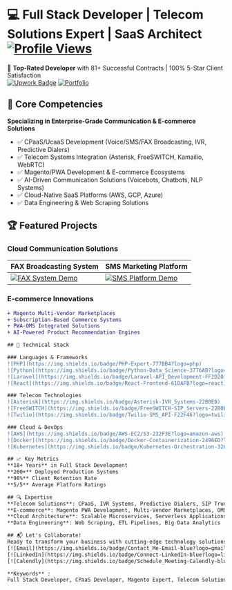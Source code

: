 # 💻 Full Stack Developer | Telecom Solutions Expert | SaaS Architect [![Profile Views](https://komarev.com/ghpvc/?username=business-expert&color=blueviolet)](https://github.com/business-expert)

🌟 **Top-Rated Developer** with 81+ Successful Contracts | 100% 5-Star Client Satisfaction  
[![Upwork Badge](https://img.shields.io/badge/Upwork-Profile-green?logo=upwork)](https://www.upwork.com/freelancers/~010a1bf1b58f492cd6)
[![Portfolio](https://img.shields.io/badge/Video_Portfolio-FF0000?logo=youtube)](https://www.youtube.com/playlist?list=PLWH86ToCKUVPWm_iOdlxSXtmbQzeHjfbi)

## 🚀 Core Competencies
**Specializing in Enterprise-Grade Communication & E-commerce Solutions**
- ✅ CPaaS/UcaaS Development (Voice/SMS/FAX Broadcasting, IVR, Predictive Dialers)
- ✅ Telecom Systems Integration (Asterisk, FreeSWITCH, Kamailio, WebRTC)
- ✅ Magento/PWA Development & E-commerce Ecosystems
- ✅ AI-Driven Communication Solutions (Voicebots, Chatbots, NLP Systems)
- ✅ Cloud-Native SaaS Platforms (AWS, GCP, Azure)
- ✅ Data Engineering & Web Scraping Solutions

## 🏆 Featured Projects

### Cloud Communication Solutions
| **FAX Broadcasting System** | **SMS Marketing Platform** |
|-----------------------------|----------------------------|
[![FAX System Demo](https://img.youtube.com/vi/NWt5MTftfWU/0.jpg)](https://youtu.be/NWt5MTftfWU) | [![SMS Platform Demo](https://img.youtube.com/vi/NWt5MTftfWU/0.jpg)](https://youtu.be/NWt5MTftfWU)

### E-commerce Innovations
```diff
+ Magento Multi-Vendor Marketplaces
+ Subscription-Based Commerce Systems
+ PWA-OMS Integrated Solutions
+ AI-Powered Product Recommendation Engines

## 🔧 Technical Stack

### Languages & Frameworks
![PHP](https://img.shields.io/badge/PHP-Expert-777BB4?logo=php)
![Python](https://img.shields.io/badge/Python-Data_Science-3776AB?logo=python)
![Laravel](https://img.shields.io/badge/Laravel-API_Development-FF2D20?logo=laravel)
![React](https://img.shields.io/badge/React-Frontend-61DAFB?logo=react)

### Telecom Technologies
![Asterisk](https://img.shields.io/badge/Asterisk-IVR_Systems-22B0EB)
![FreeSWITCH](https://img.shields.io/badge/FreeSWITCH-SIP_Servers-22B0EB)
![Twilio](https://img.shields.io/badge/Twilio-SMS_API-F22F46?logo=twilio)

### Cloud & DevOps
![AWS](https://img.shields.io/badge/AWS-EC2/S3-232F3E?logo=amazon-aws)
![Docker](https://img.shields.io/badge/Docker-Containerization-2496ED?logo=docker)
![Kubernetes](https://img.shields.io/badge/Kubernetes-Orchestration-326CE5?logo=kubernetes)

## 📈 Key Metrics
**18+ Years** in Full Stack Development
**200+** Deployed Production Systems
**98%** Client Retention Rate
**5/5** Average Platform Ratings

## 🔍 Expertise
**Telecom Solutions**: CPaaS, IVR Systems, Predictive Dialers, SIP Trunking
**E-commerce**: Magento PWA Development, Multi-Vendor Marketplaces, OMS Integration
**Cloud Architecture**: Scalable Microservices, Serverless Applications, Kubernetes Clusters
**Data Engineering**: Web Scraping, ETL Pipelines, Big Data Analytics

## 📬 Let's Collaborate!
Ready to transform your business with cutting-edge technology solutions?  
[![Email](https://img.shields.io/badge/Contact_Me-Email-blue?logo=gmail)] (mailto:pankaj.weby@email.com)
[![LinkedIn](https://img.shields.io/badge/Connect-LinkedIn-blue?logo=linkedin)] (https://linkedin.com/in/software-projectmanager/)
[![Calendly](https://img.shields.io/badge/Schedule_Meeting-Calendly-blue) ] (https://calendly.com//pankaj-weby/)

**Keywords** :
Full Stack Developer, CPaaS Developer, Magento Expert, Telecom Solutions Architect, SaaS Development, IVR Systems, Predictive Dialer Development, PWA Development, API Integration, Cloud Solutions Architect, Enterprise Software Development

